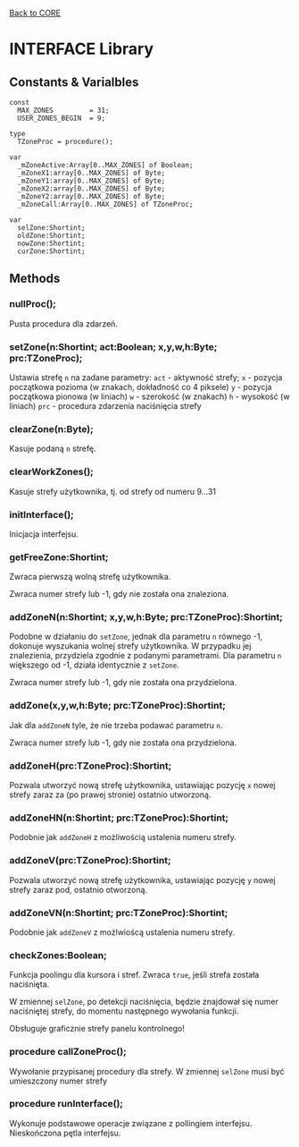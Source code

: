 [Back to CORE](core.md)
# INTERFACE Library

## Constants & Varialbles

```
const
  MAX_ZONES         = 31;
  USER_ZONES_BEGIN  = 9;

type
  TZoneProc = procedure();

var
  _mZoneActive:Array[0..MAX_ZONES] of Boolean;
  _mZoneX1:array[0..MAX_ZONES] of Byte;
  _mZoneY1:array[0..MAX_ZONES] of Byte;
  _mZoneX2:array[0..MAX_ZONES] of Byte;
  _mZoneY2:array[0..MAX_ZONES] of Byte;
  _mZoneCall:Array[0..MAX_ZONES] of TZoneProc;

var
  selZone:Shortint;
  oldZone:Shortint;
  nowZone:Shortint;
  curZone:Shortint;
```

## Methods

### nullProc();

Pusta procedura dla zdarzeń.

### setZone(n:Shortint; act:Boolean; x,y,w,h:Byte; prc:TZoneProc);

Ustawia strefę `n` na zadane parametry:
`act` - aktywność strefy;
`x` - pozycja początkowa pozioma (w znakach, dokładność co 4 piksele)
`y` - pozycja początkowa pionowa (w liniach)
`w` - szerokość (w znakach)
`h` - wysokość (w liniach)
`prc` - procedura zdarzenia naciśnięcia strefy

### clearZone(n:Byte);

Kasuje podaną `n` strefę.

### clearWorkZones();

Kasuje strefy użytkownika, tj. od strefy od numeru 9…31

### initInterface();

Inicjacja interfejsu.

### getFreeZone:Shortint;

Zwraca pierwszą wolną strefę użytkownika.

Zwraca numer strefy lub -1, gdy nie została ona znaleziona.

### addZoneN(n:Shortint; x,y,w,h:Byte; prc:TZoneProc):Shortint;

Podobne w działaniu do `setZone`, jednak dla parametru `n` równego -1, dokonuje wyszukania wolnej strefy użytkownika. W przypadku jej znalezienia, przydziela zgodnie z podanymi parametrami.
Dla parametru `n` większego od -1, działa identycznie z `setZone`.

Zwraca numer strefy lub -1, gdy nie została ona przydzielona.

### addZone(x,y,w,h:Byte; prc:TZoneProc):Shortint;

Jak dla `addZoneN` tyle, że nie trzeba podawać parametru `n`.

Zwraca numer strefy lub -1, gdy nie została ona przydzielona.

### addZoneH(prc:TZoneProc):Shortint;

Pozwala utworzyć nową strefę użytkownika, ustawiając pozycję `x` nowej strefy zaraz za (po prawej stronie) ostatnio utworzoną.

### addZoneHN(n:Shortint; prc:TZoneProc):Shortint;

Podobnie jak `addZoneH` z możliwością ustalenia numeru strefy.

### addZoneV(prc:TZoneProc):Shortint;

Pozwala utworzyć nową strefę użytkownika, ustawiając pozycję `y` nowej strefy zaraz pod, ostatnio otworzoną.

### addZoneVN(n:Shortint; prc:TZoneProc):Shortint;

Podobnie jak `addZoneV` z możlwioścą ustalenia numeru strefy.

### checkZones:Boolean;

Funkcja poolingu dla kursora i stref.
Zwraca `true`, jeśli strefa została naciśnięta.

W zmiennej `selZone`, po detekcji naciśnięcia, będzie znajdował się numer naciśniętej strefy, do momentu następnego wywołania funkcji.

Obsługuje graficznie strefy panelu kontrolnego!

### procedure callZoneProc();

Wywołanie przypisanej procedury dla strefy.
W zmiennej `selZone` musi być umieszczony numer strefy

### procedure runInterface();

Wykonuje podstawowe operacje związane z pollingiem interfejsu.
Nieskończona pętla interfejsu.
